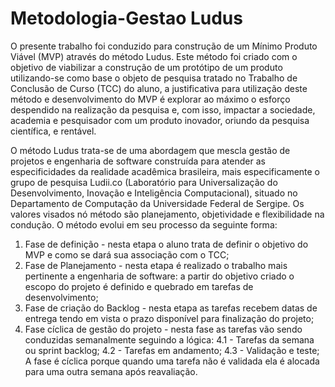 # Metodologia-Gestao Ludus

O presente trabalho foi conduzido para construção de um Mínimo Produto Viável (MVP) através do método Ludus. Este método foi criado com o objetivo de viabilizar a construção de um protótipo de um produto utilizando-se como base o objeto de pesquisa tratado no Trabalho de Conclusão de Curso (TCC) do aluno, a justificativa para utilização deste método e desenvolvimento do MVP é explorar ao máximo o esforço despendido na realização da pesquisa e, com isso, impactar a sociedade, academia e pesquisador com um produto inovador, oriundo da pesquisa científica, e rentável.

O método Ludus trata-se de uma abordagem que mescla gestão de projetos e engenharia de software construída para atender as especificidades da realidade acadêmica brasileira, mais especificamente o grupo de pesquisa Ludii.co (Laboratório para Universalização do Desenvolvimento, Inovação e Inteligência Computacional), situado no Departamento de Computação da Universidade Federal de Sergipe. Os valores visados nó método são planejamento, objetividade e flexibilidade na condução. O método evolui em seu processo da seguinte forma:

1. Fase de definição - nesta etapa o aluno trata de definir o objetivo do MVP e como se dará sua associação com o TCC;
2. Fase de Planejamento - nesta etapa é realizado o trabalho mais pertinente a engenharia de software: a partir do objetivo criado o escopo do projeto é definido e quebrado em tarefas de desenvolvimento;
3. Fase de criação do Backlog - nesta etapa as tarefas recebem datas de entrega tendo em vista o prazo disponível para finalização do projeto;
4. Fase cíclica de gestão do projeto - nesta fase as tarefas vão sendo conduzidas semanalmente seguindo a lógica:
  4.1 - Tarefas da semana ou sprint backlog; 
  4.2 - Tarefas em andamento; 
  4.3 - Validação e teste; A fase é cíclica porque quando uma tarefa não é validada ela é alocada para uma outra semana após reavaliação.
